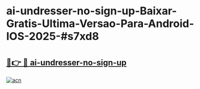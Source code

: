 # ai-undresser-no-sign-up-Baixar-Gratis-Ultima-Versao-Para-Android-IOS-2025-#s7xd8

# <h2><a href="https://ainizakaria.my?title=ai-undresser-no-sign-up&ref=24M">🔗👉 🔴 ai-undresser-no-sign-up</a></h2>

[![acn](https://github.com/user-attachments/assets/0f9c940e-d8b0-45ae-aac7-cd30a18b3e1c)](https://ainizakaria.my?title=ai-undresser-no-sign-up&ref=24M)

